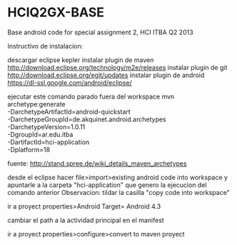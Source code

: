 HCIQ2GX-BASE
============

Base android code for special assignment 2, HCI ITBA Q2 2013


Instructivo de instalacion:

descargar eclipse kepler
instalar plugin de maven http://download.eclipse.org/technology/m2e/releases
instalar plugin de git  http://download.eclipse.org/egit/updates 
instalar plugin de android https://dl-ssl.google.com/android/eclipse/

ejecutar este comando parado fuera del workspace
 mvn archetype:generate \
  -DarchetypeArtifactId=android-quickstart \
  -DarchetypeGroupId=de.akquinet.android.archetypes \
  -DarchetypeVersion=1.0.11 \
  -DgroupId=ar.edu.itba \
  -DartifactId=hci-application \
  -Dplatform=18


  fuente: http://stand.spree.de/wiki_details_maven_archetypes

  desde el eclipse hacer file>import>existing android code into workspace y apuntarle a la carpeta "hci-application" que genero la ejecucion del comando anterior
  Observacion: tildar la casilla "copy code into workspace"


  ir a proyect properties>Android Target= Android 4.3

  cambiar el path a la actividad principal en el manifest

 ir a proyect properties>configure>convert to maven proyect
